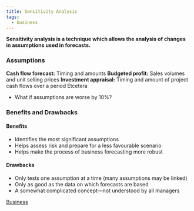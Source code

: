 ```yaml
---
title: Sensitivity Analysis
tags:
  - business
---
```


**Sensitivity analysis is a technique which allows the analysis of changes in assumptions used in forecasts.**

### Assumptions

**Cash flow forecast:** Timing and amounts
**Budgeted profit:** Sales volumes and unit selling prices
**Investment appraisal:** Timing and amount of project cash flows over a period
Etcetera

- What if assumptions are worse by 10%?

### Benefits and Drawbacks

#### Benefits

- Identifies the most significant assumptions
- Helps assess risk and prepare for a less favourable scenario
- Helps make the process of business forecasting more robust

#### Drawbacks

- Only tests one assumption at a time (many assumptions may be linked)
- Only as good as the data on which forecasts are based
- A somewhat complicated concept—not understood by all managers



[Business](/Business)